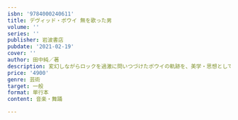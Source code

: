 ```yaml
---
isbn: '9784000240611'
title: デヴィッド・ボウイ 無を歌った男
volume: ''
series: ''
publisher: 岩波書店
pubdate: '2021-02-19'
cover: ''
author: 田中純／著
description: 変幻しながらロックを過激に問いつづけたボウイの軌跡を、美学・思想として読み解く。渾身の作家論。
price: '4900'
genre: 芸術
target: 一般
format: 単行本
content: 音楽・舞踊

---
```

